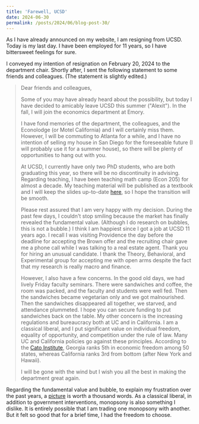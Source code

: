 ```yaml
---
title: 'Farewell, UCSD'
date: 2024-06-30
permalink: /posts/2024/06/blog-post-30/
---
```


As I have already announced on my website, I am resigning from UCSD. Today is my last day. I have been employed for 11 years, so I have bittersweet feelings for sure.

I conveyed my intention of resignation on February 20, 2024 to the department chair. Shortly after, I sent the following statement to some friends and colleagues. (The statement is slightly edited.)

>Dear friends and colleagues,
>
>Some of you may have already heard about the possibility, but today I have decided to amicably leave UCSD this summer ("Alexit"). In the fall, I will join the economics department at Emory.
>
>I have fond memories of the department, the colleagues, and the Econolodge (or Motel California) and I will certainly miss them. However, I will be commuting to Atlanta for a while, and I have no intention of selling my house in San Diego for the foreseeable future (I will probably use it for a summer house), so there will be plenty of opportunities to hang out with you.
>
>At UCSD, I currently have only two PhD students, who are both graduating this year, so there will be no discontinuity in advising. Regarding teaching, I have been teaching math camp (Econ 205) for almost a decade. My teaching material will be published as a textbook and I will keep the slides up-to-date [here](https://github.com/alexisakira/EME), so I hope the transition will be smooth.
>
>Please rest assured that I am very happy with my decision. During the past few days, I couldn't stop smiling because the market has finally revealed the fundamental value. (Although I do research on bubbles, this is not a bubble.) I think I am happiest since I got a job at UCSD 11 years ago. I recall I was visiting Providence the day before the deadline for accepting the Brown offer and the recruiting chair gave me a phone call while I was talking to a real estate agent. Thank you for hiring an unusual candidate. I thank the Theory, Behavioral, and Experimental group for accepting me with open arms despite the fact that my research is really macro and finance.
>
>However, I also have a few concerns. In the good old days, we had lively Friday faculty seminars. There were sandwiches and coffee, the room was packed, and the faculty and students were well fed. Then the sandwiches became vegetarian only and we got malnourished. Then the sandwiches disappeared all together, we starved, and attendance plummeted. I hope you can secure funding to put sandwiches back on the table. My other concern is the increasing regulations and bureaucracy both at UC and in California. I am a classical liberal, and I put significant value on individual freedom, equality of opportunity, and competition under the rule of law. Many UC and California policies go against these principles. According to the [Cato Institute](https://www.freedominthe50states.org/), Georgia ranks 5th in economic freedom among 50 states, whereas California ranks 3rd from bottom (after New York and Hawaii).
>
>I will be gone with the wind but I wish you all the best in making the department great again.

Regarding the fundamental value and bubble, to explain my frustration over the past years, a [picture](https://alexisakira.github.io/publications/2019-EJW/) is worth a thousand words. As a classical liberal, in addition to government interventions, monopsony is also something I dislike. It is entirely possible that I am trading one monopsony with another. But it felt so good that for a brief time, I had the freedom to choose.